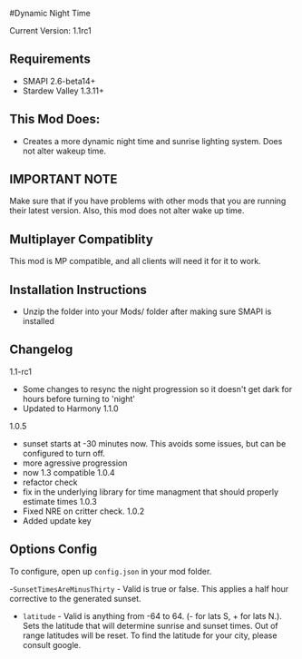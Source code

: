﻿#Dynamic Night Time

Current Version: 1.1rc1

## Requirements
- SMAPI 2.6-beta14+
- Stardew Valley 1.3.11+

## This Mod Does:
- Creates a more dynamic night time and sunrise lighting system. Does not alter wakeup time.

## IMPORTANT NOTE

Make sure that if you have problems with other mods that you are running their latest version.  Also, this mod does not alter wake up time. 

## Multiplayer Compatiblity
This mod is MP compatible, and all clients will need it for it to work.

## Installation Instructions
- Unzip the folder into your Mods/ folder after making sure SMAPI is installed

## Changelog
1.1-rc1
- Some changes to resync the night progression so it doesn't get dark for hours before turning to 'night'
- Updated to Harmony 1.1.0

1.0.5
 - sunset starts at -30 minutes now. This avoids some issues, but can be configured to turn off.
 - more agressive progression
 - now 1.3 compatible
1.0.4
 - refactor check
 - fix in the underlying library for time managment that should properly estimate times
1.0.3
 - Fixed NRE on critter check.
1.0.2
 - Added update key

## Options Config
To configure, open up `config.json` in your mod folder.

-`SunsetTimesAreMinusThirty` - Valid is true or false. This applies a half hour corrective to the generated sunset.

- `latitude` - Valid is anything from -64 to 64. (- for lats S, + for lats N.). Sets the latitude that will determine sunrise and sunset times. Out of range latitudes will be reset. To find the latitude for your city, please consult google.